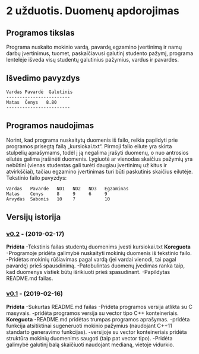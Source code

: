 # 2 užduotis. Duomenų apdorojimas
## Programos tikslas
Programa nuskaito mokinio vardą, pavardę,egzamino įvertinimą ir namų darbų įvertinimus, tuomet, paskaičiavusi galutinį studento pažymį, programa lentelėje išveda visų studentų galutinius pažymius, vardus ir pavardes.
## Išvedimo pavyzdys
```shell
Vardas Pavardė  Galutinis
------------------------
Matas  Čenys   8.80
------------------------
```
## Programos naudojimas
Norint, kad programa nuskaitytų duomenis iš failo, reikia papildyti prie programos prisegtą failą „kursiokai.txt“. Pirmoji failo eilute yra skirta stulpelių aprašymams, todėl į ją negalima įrašyti duomenų, o nuo antrosios eilutės galima įrašinėti duomenis. Lygiuotė ar vienodas skaičius pažymių yra nebūtini (vienas studentas gali turėti daugiau įvertinimų už kitus ir atvirkščiai), tačiau egzamino įvertinimas turi būti paskutinis skaičius eilutėje.
Tekstinio failo pavyzdys:
```shell
Vardas   Pavarde   ND1   ND2   ND3   Egzaminas
Matas    Cenys     8     9     6     9
Arvydas  Sabonis   10    7           10
```
## Versijų istorija
### [v0.2](https://github.com/MatasC/Objektinis-programavimas/releases/tag/0.2) - (2019-02-17)
**Pridėta**
-Tekstinis failas studentų duomenims įvesti kursiokai.txt
**Koreguota**
-Programoje pridėta galimybė nuskaityti mokinių duomenis iš tekstinio failo.
-Pridėtas mokinių rūšiavimas pagal vardą (jei vardai vienodi, tai pagal pavardę) prieš spausdinimą.
-Patobulintas duomenų įvedimas ranka taip, kad duomenys vistiek būtų išrikiuoti prieš spasudinant.
-Papildytas README.md failas.
### [v0.1](https://github.com/MatasC/Objektinis-programavimas/releases/tag/0.1) - (2019-02-16)
**Pridėta**
-Sukurtas README.md failas
-Pridėta programos versija atlikta su C masyvais.
-pridėta programos versija su vector tipo C++ konteineriais.
**Koreguota**
-README.md pridėtas trumpas programos aprašymas.
-pridėta funkcija atsitiktinai sugeneruoti mokinio pažymius (naudojant C++11 standarto generavimo funkcijas).
-versijoje su vector konteineriais pridėta struktūra mokinių duomenims saugoti (taip pat vector tipo).
-Pridėta galimybė galutinį balą skaičiuoti naudojant medianą, vietoje vidurkio.
